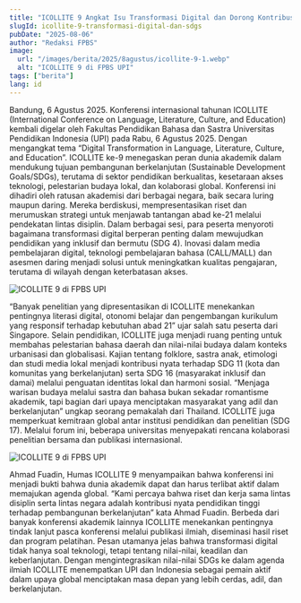 ```yaml
---
title: "ICOLLITE 9 Angkat Isu Transformasi Digital dan Dorong Kontribusi Akademik terhadap SDGs"
slugId: icollite-9-transformasi-digital-dan-sdgs
pubDate: "2025-08-06"
author: "Redaksi FPBS"
image:
  url: "/images/berita/2025/8agustus/icollite-9-1.webp"
  alt: "ICOLLITE 9 di FPBS UPI"
tags: ["berita"]
lang: id
---
```


<!-- :::carousel
{ "heightMobile": 320, "heightDesktop": 540, "objectFit": "cover", "intervalMs": 8000 }
/images/berita/2025/8agustus/icollite-9/1.webp|Suasana ICOLLITE 9
/images/berita/2025/8agustus/icollite-9/2.webp|Sesi plenary & presentasi
/images/berita/2025/8agustus/icollite-9/3.webp|Peserta konferensi dari berbagai negara
::: -->

Bandung, 6 Agustus 2025. Konferensi internasional tahunan ICOLLITE (International Conference on Language, Literature, Culture, and Education) kembali digelar oleh Fakultas Pendidikan Bahasa dan Sastra Universitas Pendidikan Indonesia (UPI) pada Rabu, 6 Agustus 2025. Dengan mengangkat tema “Digital Transformation in Language, Literature, Culture, and Education”. ICOLLITE ke-9 menegaskan peran dunia akademik dalam mendukung tujuan pembangunan berkelanjutan (Sustainable Development Goals/SDGs), terutama di sektor pendidikan berkualitas, kesetaraan akses teknologi, pelestarian budaya lokal, dan kolaborasi global.
Konferensi ini dihadiri oleh ratusan akademisi dari berbagai negara, baik secara luring maupun daring. Mereka berdiskusi, mempresentasikan riset dan merumuskan strategi untuk menjawab tantangan abad ke-21 melalui pendekatan lintas disiplin. Dalam berbagai sesi, para peserta menyoroti bagaimana transformasi digital berperan penting dalam mewujudkan pendidikan yang inklusif dan bermutu (SDG 4). Inovasi dalam media pembelajaran digital, teknologi pembelajaran bahasa (CALL/MALL) dan asesmen daring menjadi solusi untuk meningkatkan kualitas pengajaran, terutama di wilayah dengan keterbatasan akses.

![ICOLLITE 9 di FPBS UPI](/images/berita/2025/8agustus/icollite-9-2.webp)

 
“Banyak penelitian yang dipresentasikan di ICOLLITE menekankan pentingnya literasi digital, otonomi belajar dan pengembangan kurikulum yang responsif terhadap kebutuhan abad 21” ujar salah satu peserta dari Singapore.
Selain pendidikan, ICOLLITE juga menjadi ruang penting untuk membahas pelestarian bahasa daerah dan nilai-nilai budaya dalam konteks urbanisasi dan globalisasi. Kajian tentang folklore, sastra anak, etimologi dan studi media lokal menjadi kontribusi nyata terhadap SDG 11 (kota dan komunitas yang berkelanjutan) serta SDG 16 (masyarakat inklusif dan damai) melalui penguatan identitas lokal dan harmoni sosial.
“Menjaga warisan budaya melalui sastra dan bahasa bukan sekadar romantisme akademik, tapi bagian dari upaya menciptakan masyarakat yang adil dan berkelanjutan” ungkap seorang pemakalah dari Thailand.
ICOLLITE juga memperkuat kemitraan global antar institusi pendidikan dan penelitian (SDG 17). Melalui forum ini, beberapa universitas menyepakati rencana kolaborasi penelitian bersama dan publikasi internasional.

![ICOLLITE 9 di FPBS UPI](/images/berita/2025/8agustus/icollite-9-3.webp)
 
Ahmad Fuadin, Humas ICOLLITE 9 menyampaikan bahwa konferensi ini menjadi bukti bahwa dunia akademik dapat dan harus terlibat aktif dalam memajukan agenda global.
“Kami percaya bahwa riset dan kerja sama lintas disiplin serta lintas negara adalah kontribusi nyata pendidikan tinggi terhadap pembangunan berkelanjutan” kata Ahmad Fuadin.
Berbeda dari banyak konferensi akademik lainnya ICOLLITE menekankan pentingnya tindak lanjut pasca konferensi melalui publikasi ilmiah, diseminasi hasil riset dan program pelatihan. Pesan utamanya jelas bahwa transformasi digital tidak hanya soal teknologi, tetapi tentang nilai-nilai, keadilan dan keberlanjutan. Dengan mengintegrasikan nilai-nilai SDGs ke dalam agenda ilmiah ICOLLITE menempatkan UPI dan Indonesia sebagai pemain aktif dalam upaya global menciptakan masa depan yang lebih cerdas, adil, dan berkelanjutan.
